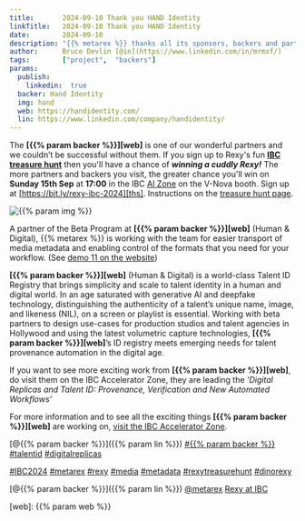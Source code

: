 ```yaml
---
title:       2024-09-10 Thank you HAND Identity
linkTitle:   2024-09-10 Thank you HAND Identity
date:        2024-09-10
description: "{{% metarex %}} thanks all its sponsors, backers and partners"
author:      Bruce Devlin [@in](https://www.linkedin.com/in/mrmxf/)
tags:        ["project",  "backers"]
params:
  publish:
    linkedin:  true
  backer: Hand Identity
  img: hand
  web: https://handidentity.com/
  lin: https://www.linkedin.com/company/handidentity/
---
```


The **[{{% param backer %}}][web]** is one of our wonderful partners and we
couldn’t be successful without them. If you sign up to Rexy's fun **[IBC
treasure hunt][ths]** then you'll have a chance of ***winning a cuddly Rexy!***
The more partners and backers you visit, the greater chance you'll win on
**Sunday 15th Sep** at **17:00** in the IBC [AI Zone][rxydraw] on the V-Nova
booth. Sign up at [https://bit.ly/rexy-ibc-2024][ths]. Instructions on the
[treasure hunt page][thp].

<img  class="ui centered large bordered rounded image" src="featured-{{% param img
%}}.png" alt="{{% param img %}}">

A partner of the Beta Program at  **[{{% param backer %}}][web]** (Human &
Digital), {{% metarex %}} is working with the team for easier transport of
media metadata and enabling control of the formats that you need for your
workflow. (See [demo 11 on the website][demo])

**[{{% param backer %}}][web]** (Human & Digital) is a world-class Talent ID
Registry that brings simplicity and scale to talent identity in a human and
digital world.  In an age saturated with generative AI and deepfake technology,
distinguishing the authenticity of a talent’s unique name, image, and likeness
(NIL), on a screen or playlist is essential.  Working with beta partners to
design use-cases for production studios and talent agencies in Hollywood and
using the latest volumetric capture technologies, **[{{% param backer
%}}][web]**’s ID registry meets emerging needs for talent provenance automation
in the digital age.

If you want to see more exciting work from **[{{% param backer %}}][web]**, do
visit them on the IBC Accelerator Zone, they are leading the *‘Digital Replicas
and Talent ID: Provenance, Verification and New Automated Workflows’*

For more information and to see all the exciting things **[{{% param backer
%}}][web]** are working on, [visit the IBC Accelerator Zone][meet].

[@{{% param backer %}}]({{% param lin %}})
[#{{% param backer %}}](https://www.linkedin.com/search/results/all/?keywords=%23handhumandigital)
[#talentid](https://www.linkedin.com/search/results/all/?keywords=%23talentid)
[#digitalreplicas](https://www.linkedin.com/search/results/all/?keywords=%23digitalreplicas)

[#IBC2024](https://www.linkedin.com/search/results/all/?keywords=%23IBC2024)
[#metarex](https://www.linkedin.com/search/results/all/?keywords=%23metarex)
[#rexy](https://www.linkedin.com/search/results/all/?keywords=%23rexy)
[#media](https://www.linkedin.com/search/results/all/?keywords=%23media)
[#metadata](https://www.linkedin.com/search/results/all/?keywords=%23metadata)
[#rexytreasurehunt](https://www.linkedin.com/search/results/all/?keywords=%23rexytreasurehunt)
[#dinorexy](https://www.linkedin.com/search/results/all/?keywords=%23dinorexy)

<i class="linkedin icon"></i>[@{{% param backer %}}]({{% param lin %}})
<i class="linkedin icon"></i>[@metarex][limrx]
<i class="linkedin icon"></i>[Rexy at IBC][lirxy]

[web]:    {{% param web %}}

[demo]:   https://metarex.media/app/demos/
[meet]:   https://ibc2024.mapyourshow.com/8_0/floorplan/?hallID=L&st=exhibitorname&sv=Accelerator&selectedBooth=3.A23

[limrx]:   https://uk.linkedin.com/company/metarex-media
[lirxy]:   https://www.linkedin.com/search/results/all/?keywords=%23ibc2024%20%23metarex%20%23rexy
[rxydraw]: https://ibc2024.mapyourshow.com/8_0/floorplan/?st=keyword&hallID=J&sv=V-NOVA&selectedBooth=14.AI03
[ths]:     https://bit.ly/rexy-ibc-2024
[thp]:     /project/treasure-hunt/
